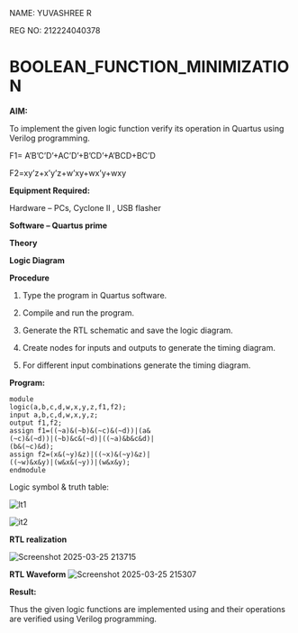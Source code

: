 NAME: YUVASHREE R

REG NO: 212224040378

# BOOLEAN_FUNCTION_MINIMIZATION

**AIM:**

To implement the given logic function verify its operation in Quartus using Verilog programming.

F1= A’B’C’D’+AC’D’+B’CD’+A’BCD+BC’D 

F2=xy’z+x’y’z+w’xy+wx’y+wxy

**Equipment Required:**

Hardware – PCs, Cyclone II , USB flasher

**Software – Quartus prime**

**Theory**

**Logic Diagram**

**Procedure**

1.	Type the program in Quartus software.

2.	Compile and run the program.

3.	Generate the RTL schematic and save the logic diagram.

4.	Create nodes for inputs and outputs to generate the timing diagram.

5.	For different input combinations generate the timing diagram.


**Program:**
```
module
logic(a,b,c,d,w,x,y,z,f1,f2);
input a,b,c,d,w,x,y,z;
output f1,f2;
assign f1=((~a)&(~b)&(~c)&(~d))|(a&
(~c)&(~d))|(~b)&c&(~d)|((~a)&b&c&d)|
(b&(~c)&d);
assign f2=(x&(~y)&z)|((~x)&(~y)&z)|
((~w)&x&y)|(w&x&(~y))|(w&x&y);
endmodule

```

Logic symbol & truth table:

![lt1](https://github.com/user-attachments/assets/b08c63b4-8a86-464e-807b-1a7a04745977)

![it2](https://github.com/user-attachments/assets/48da70f7-88f8-4563-8b2d-1410f1de09b2)



**RTL realization**

![Screenshot 2025-03-25 213715](https://github.com/user-attachments/assets/823dc6f7-cb36-472d-b64f-21a238384fe7)


**RTL Waveform**
![Screenshot 2025-03-25 215307](https://github.com/user-attachments/assets/9d2f16db-44f2-4ecd-9bc8-3fb0ff2c0828)



**Result:**

Thus the given logic functions are implemented using and their operations are verified using Verilog programming.

